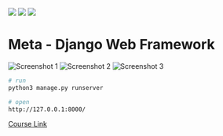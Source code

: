 ![](https://img.shields.io/badge/Python-FFD43B?style=for-the-badge&logo=python&logoColor=blue) ![](https://img.shields.io/badge/Django-092E20?style=for-the-badge&logo=django&logoColor=green) ![](https://img.shields.io/badge/SQLite-07405E?style=for-the-badge&logo=sqlite&logoColor=white)

# Meta - Django Web Framework

![Screenshot 1](https://github.com/srinath41/Restaurant-WebApp/tree/main/restaurant/static/img/Screenshot%20(1).png)
![Screenshot 2](https://github.com/srinath41/Restaurant-WebApp/tree/main/restaurant/static/img/Screenshot%20(2).png)
![Screenshot 3](https://github.com/srinath41/Restaurant-WebApp/tree/main/restaurant/static/img/Screenshot%20(3).png)
```bash
# run
python3 manage.py runserver
```

```bash
# open
http://127.0.0.1:8000/
```

[Course Link](https://www.coursera.org/learn/django-web-framework)
